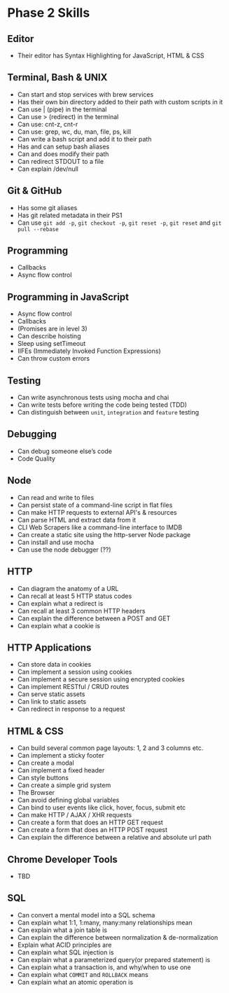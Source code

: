 # Phase 2 Skills


## Editor

- Their editor has Syntax Highlighting for JavaScript, HTML & CSS


## Terminal, Bash & UNIX

- Can start and stop services with brew services
- Has their own bin directory added to their path with custom scripts in it
- Can use | (pipe) in the terminal
- Can use > (redirect) in the terminal
- Can use: cnt-z, cnt-r
- Can use: grep, wc, du, man, file, ps, kill
- Can write a bash script and add it to their path
- Has and can setup bash aliases
- Can and does modify their path
- Can redirect STDOUT to a file
- Can explain /dev/null

## Git & GitHub

- Has some git aliases
- Has git related metadata in their PS1
- Can use `git add -p`, `git checkout -p`, `git reset -p`, `git reset` and
`git pull --rebase`


## Programming

- Callbacks
- Async flow control


## Programming in JavaScript

- Async flow control
- Callbacks
- (Promises are in level 3)
- Can describe hoisting
- Sleep using setTimeout
- IIFEs (Immediately Invoked Function Expressions)
- Can throw custom errors


## Testing

- Can write asynchronous tests using mocha and chai
- Can write tests before writing the code being tested (TDD)
- Can distinguish between `unit`, `integration` and `feature` testing


## Debugging

- Can debug someone else’s code
- Code Quality



## Node

- Can read and write to files
- Can persist state of a command-line script in flat files
- Can make HTTP requests to external API's & resources
- Can parse HTML and extract data from it
- CLI Web Scrapers like a command-line interface to IMDB
- Can create a static site using the http-server Node package
- Can install and use mocha
- Can use the node debugger (??)


## HTTP

- Can diagram the anatomy of a URL
- Can recall at least 5 HTTP status codes
- Can explain what a redirect is
- Can recall at least 3 common HTTP headers
- Can explain the difference between a POST and GET
- Can explain what a cookie is


## HTTP Applications

- Can store data in cookies
- Can implement a session using cookies
- Can implement a secure session using encrypted cookies
- Can implement RESTful / CRUD routes
- Can serve static assets
- Can link to static assets
- Can redirect in response to a request


## HTML & CSS

- Can build several common page layouts: 1, 2 and 3 columns etc.
- Can implement a sticky footer
- Can create a modal
- Can implement a fixed header
- Can style buttons
- Can create a simple grid system
- The Browser
- Can avoid defining global variables
- Can bind to user events like click, hover, focus, submit etc
- Can make HTTP / AJAX / XHR requests
- Can create a form that does an HTTP GET request
- Can create a form that does an HTTP POST request
- Can explain the difference between a relative and absolute url path


## Chrome Developer Tools

- TBD


## SQL
- Can convert a mental model into a SQL schema
- Can explain what 1:1, 1:many, many:many relationships mean
- Can explain what a join table is
- Can explain the difference between normalization & de-normalization
- Explain what ACID principles are
- Can explain what SQL injection is
- Can explain what a parameterized query(or prepared statement) is
- Can explain what a transaction is, and why/when to use one
- Can explain what  `COMMIT` and `ROLLBACK` means
- Can explain what an atomic operation is


